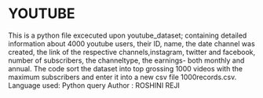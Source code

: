 # YOUTUBE
This is a python file excecuted upon youtube_dataset; containing detailed information about 4000 youtube users, their ID, name, the date channel was created, the link of the respective channels,instagram, twitter and facebook, number of subscribers, the channeltype, the earnings- both monthly and annual. The code sort the dataset into top grossing 1000 videos with the maximum subscribers and enter it into a new csv file 1000records.csv.
Language used: Python query 
Author : ROSHINI REJI
